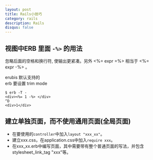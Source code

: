 ```yaml
---
layout: post
title: Rails小技巧
category: rails
description: Rails
disqus: false
---
```


## 视图中ERB 里面 `-%>` 的用法   
忽略后面的空格和换行符, 使输出更紧凑。另外 <%= expr =%> 相当于 <%= expr -%> 。  

erubis 默认支持的   
erb 要设置 trim mode

```
$ erb -T -
<div><%= 1 -%> </div>
^D
<div>1</div>
```

## 建立单独页面，而不使用通用页面(全局页面)
* 在要使用的`controller`中加入`layout "xxx_xx"`。
* 建立xxx.css，在application.css中加入`require xxx`。
* 在xxx_xx.erb中编写页面，其中需要带有整个普通页面的写法，并包含stylesheet_link_tag "xxx"等。
